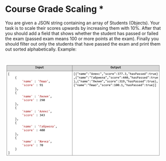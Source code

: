 # Course Grade Scaling *
You are given a JSON string containing an array of Students (Objects). Your task is to scale their scores upwards by
increasing them with 10%. After that you should add a field that shows whether the student has passed or failed
the exam (passed exam means 100 or more points at the exam). Finally you should filter out only the students that
have passed the exam and print them out sorted alphabetically. Example:

# ![Examples](example.png)